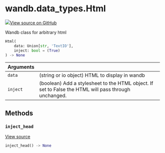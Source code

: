 # wandb.data\_types.Html

[![](https://www.tensorflow.org/images/GitHub-Mark-32px.png)View source on GitHub](https://www.github.com/wandb/client/tree/v0.11.0/wandb/sdk/data_types.py#L948-L1038)

Wandb class for arbitrary html

```python
Html(
    data: Union[str, 'TextIO'],
    inject: bool = (True)
) -> None
```

| Arguments |  |
| :--- | :--- |
| `data` | \(string or io object\) HTML to display in wandb |
| `inject` | \(boolean\) Add a stylesheet to the HTML object. If set to False the HTML will pass through unchanged. |

## Methods

### `inject_head` <a id="inject_head"></a>

[View source](https://www.github.com/wandb/client/tree/v0.11.0/wandb/sdk/data_types.py#L990-L1005)

```python
inject_head() -> None
```

